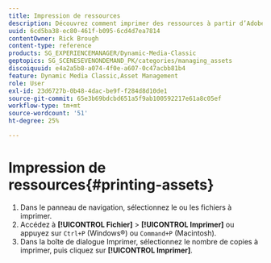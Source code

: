 ```yaml
---
title: Impression de ressources
description: Découvrez comment imprimer des ressources à partir d’Adobe Dynamic Media Classic.
uuid: 6cd5ba38-ec80-461f-b095-6cd4d7ea7814
contentOwner: Rick Brough
content-type: reference
products: SG_EXPERIENCEMANAGER/Dynamic-Media-Classic
geptopics: SG_SCENESEVENONDEMAND_PK/categories/managing_assets
discoiquuid: e4a2a5b8-a074-4f0e-a607-0c47acbb81b4
feature: Dynamic Media Classic,Asset Management
role: User
exl-id: 23d6727b-0b48-4dac-be9f-f284d8d10de1
source-git-commit: 65e3b69bdcbd651a5f9ab100592217e61a8c05ef
workflow-type: tm+mt
source-wordcount: '51'
ht-degree: 25%

---
```


# Impression de ressources{#printing-assets}

1. Dans le panneau de navigation, sélectionnez le ou les fichiers à imprimer.
1. Accédez à **[!UICONTROL Fichier]** > **[!UICONTROL Imprimer]** ou appuyez sur `Ctrl+P` (Windows®) ou `Command+P` (Macintosh).
1. Dans la boîte de dialogue Imprimer, sélectionnez le nombre de copies à imprimer, puis cliquez sur **[!UICONTROL Imprimer]**.
